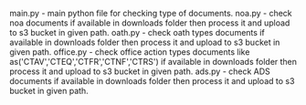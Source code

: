main.py - main python file for checking type of documents.
noa.py - check noa documents if available in downloads folder then process it and upload to s3 bucket in given path.
oath.py - check oath types documents if available in downloads folder then process it and upload to s3 bucket in given path.
office.py - check office action types documents like as('CTAV','CTEQ','CTFR','CTNF','CTRS') if available in downloads folder then process it and upload to s3 bucket in given path.
ads.py - check ADS documents if available in downloads folder then process it and upload to s3 bucket in given path.